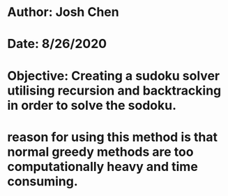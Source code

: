 # Author: Josh Chen
# Date: 8/26/2020

# Objective: Creating a sudoku solver utilising recursion and backtracking in order to solve the sodoku.
# reason for using this method is that normal greedy methods are too computationally heavy and time consuming.
